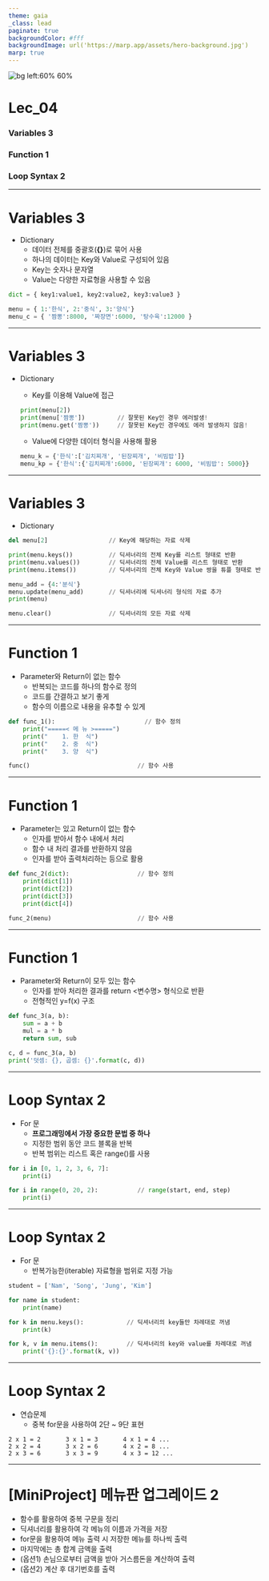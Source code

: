 ```yaml
---
theme: gaia
_class: lead
paginate: true
backgroundColor: #fff
backgroundImage: url('https://marp.app/assets/hero-background.jpg')
marp: true
---
```


![bg left:60% 60%](https://www.python.org/static/community_logos/python-logo-inkscape.svg)

# **Lec_04**
### Variables 3
### Function 1 
### Loop Syntax 2

---
# Variables 3
- Dictionary
    - 데이터 전체를 중괄호(**{}**)로 묶어 사용 
    - 하나의 데이터는 Key와 Value로 구성되어 있음
    - Key는 숫자나 문자열
    - Value는 다양한 자료형을 사용할 수 있음
``` python
dict = { key1:value1, key2:value2, key3:value3 }

menu = { 1:'한식', 2:'중식', 3:'양식'}
menu_c = { '짬뽕':8000, '짜장면':6000, '탕수육':12000 }
```
---
# Variables 3
- Dictionary
    - Key를 이용해 Value에 접근
    ``` python
    print(menu[2])
    print(menu['짬뽕'])         // 잘못된 Key인 경우 에러발생!
    print(menu.get('짬뽕'))     // 잘못된 Key인 경우에도 에러 발생하지 않음!
    ```
    - Value에 다양한 데이터 형식을 사용해 활용

    ``` python
    menu_k = {'한식':['김치찌개', '된장찌개', '비빔밥']}
    menu_kp = {'한식':{'김치찌개':6000, '된장찌개': 6000, '비빔밥': 5000}}
    ```

---
# Variables 3
- Dictionary
``` python
del menu[2]                 // Key에 해당하는 자료 삭제

print(menu.keys())          // 딕셔너리의 전체 Key를 리스트 형태로 반환
print(menu.values())        // 딕셔너리의 전체 Value를 리스트 형태로 반환
print(menu.items())         // 딕셔너리의 전체 Key와 Value 쌍을 튜플 형태로 반환

menu_add = {4:'분식'}
menu.update(menu_add)       // 딕셔너리에 딕셔너리 형식의 자료 추가
print(menu)

menu.clear()                // 딕셔너리의 모든 자료 삭제
```

---
# Function 1
- Parameter와 Return이 없는 함수
    - 반복되는 코드를 하나의 함수로 정의
    - 코드를 간결하고 보기 좋게
    - 함수의 이름으로 내용을 유추할 수 있게

``` python
def func_1():                         // 함수 정의
    print("=====< 메 뉴 >=====")
    print("    1. 한  식")
    print("    2. 중  식")
    print("    3. 양  식")

func()                              // 함수 사용
```

---
# Function 1
- Parameter는 있고 Return이 없는 함수
    - 인자를 받아서 함수 내에서 처리
    - 함수 내 처리 결과를 반환하지 않음
    - 인자를 받아 출력처리하는 등으로 활용

``` python
def func_2(dict):                   // 함수 정의
    print(dict[1])
    print(dict[2])
    print(dict[3])
    print(dict[4])

func_2(menu)                        // 함수 사용
```

---
# Function 1
- Parameter와 Return이 모두 있는 함수
    - 인자를 받아 처리한 결과를 return <변수명> 형식으로 반환
    - 전형적인 y=f(x) 구조

```python
def func_3(a, b):
    sum = a + b
    mul = a * b
    return sum, sub

c, d = func_3(a, b)
print('덧셈: {}, 곱셈: {}'.format(c, d))   
```

---
# Loop Syntax 2
- For 문
    - **프로그래밍에서 가장 중요한 문법 중 하나**
    - 지정한 범위 동안 코드 블록을 반복
    - 반복 범위는 리스트 혹은 range()를 사용
``` python
for i in [0, 1, 2, 3, 6, 7]:
    print(i)

for i in range(0, 20, 2):           // range(start, end, step)
    print(i)
```

---
# Loop Syntax 2
- For 문
    - 반복가능한(iterable) 자료형을 범위로 지정 가능
``` python
student = ['Nam', 'Song', 'Jung', 'Kim']

for name in student:
    print(name)

for k in menu.keys():            // 딕셔너리의 key들만 차례대로 꺼냄 
    print(k)

for k, v in menu.items():        // 딕셔너리의 key와 value를 차례대로 꺼냄   
    print('{}:{}'.format(k, v))
```


---
# Loop Syntax 2
- 연습문제
    - 중복 for문을 사용하여 2단 ~ 9단 표현
``` console
2 x 1 = 2       3 x 1 = 3       4 x 1 = 4 ...
2 x 2 = 4       3 x 2 = 6       4 x 2 = 8 ...
2 x 3 = 6       3 x 3 = 9       4 x 3 = 12 ...
```

---
# [MiniProject] 메뉴판 업그레이드 2
- 함수를 활용하여 중복 구문을 정리
- 딕셔너리를 활용하여 각 메뉴의 이름과 가격을 저장
- for문을 활용하여 메뉴 출력 시 저장한 메뉴를  하나씩 출력
- 마지막에는 총 합계 금액을 출력
- (옵션1) 손님으로부터 금액을 받아 거스름돈을 계산하여 출력
- (옵션2) 계산 후 대기번호를 출력